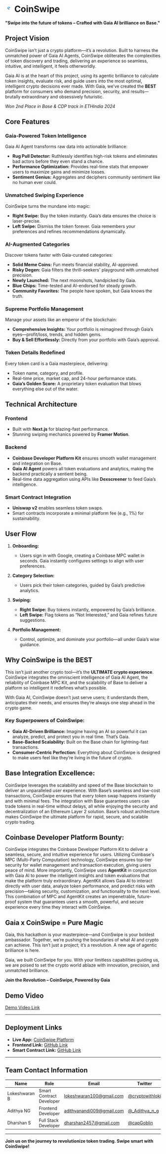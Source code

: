 # <img src="doc/logo-with-no-bg.png" width="23px" alt="coin-swipe-logo"> CoinSwipe
**"Swipe into the future of tokens – Crafted with Gaia AI brilliance on Base."**

## Project Vision
CoinSwipe isn’t just a crypto platform—it’s a revolution. Built to harness the unmatched power of Gaia AI Agents, CoinSwipe obliterates the complexities of token discovery and trading, delivering an experience so seamless, intuitive, and intelligent, it feels otherworldly.

Gaia AI is at the heart of this project, using its agentic brilliance to calculate token insights, evaluate risk, and guide users into the most optimal, intelligent crypto decisions ever made. With Gaia, we’ve created the **BEST** platform for consumers who demand precision, security, and results—brutally extraordinary and obsessively futuristic.

*Won 2nd Place in Base & CDP track in ETHIndia 2024*

## Core Features

### Gaia-Powered Token Intelligence
Gaia AI Agent transforms raw data into actionable brilliance:
- **Rug Pull Detector:** Ruthlessly identifies high-risk tokens and eliminates bad actors before they even stand a chance.
- **Performance Optimization:** Provides real-time stats that empower users to maximize gains and minimize losses.
- **Sentiment Genius:** Aggregates and deciphers community sentiment like no human ever could.

### Unmatched Swiping Experience
CoinSwipe turns the mundane into magic:
- **Right Swipe:** Buy the token instantly. Gaia’s data ensures the choice is laser-precise.
- **Left Swipe:** Dismiss the token forever. Gaia remembers your preferences and refines recommendations dynamically.

### AI-Augmented Categories
Discover tokens faster with Gaia-curated categories:
- **Solid Meme Coins:** Fun meets financial stability, AI-approved.
- **Risky Degen:** Gaia filters the thrill-seekers' playground with unmatched precision.
- **Newly Launched:** The next moonshots, handpicked by Gaia.
- **Blue Chips:** Time-tested and AI-endorsed for steady growth.
- **Community Favorites:** The people have spoken, but Gaia knows the truth.

### Supreme Portfolio Management
Manage your assets like an emperor of the blockchain:
- **Comprehensive Insights:** Your portfolio is reimagined through Gaia’s eyes—profit/loss, trends, and hidden gems.
- **Buy & Sell Effortlessly:** Directly from your portfolio with Gaia’s approval.

### Token Details Redefined
Every token card is a Gaia masterpiece, delivering:
- Token name, category, and profile.
- Real-time price, market cap, and 24-hour performance stats.
- **Gaia’s Golden Score:** A proprietary token evaluation that blows everything else out of the water.

## Technical Architecture

### Frontend
- Built with **Next.js** for blazing-fast performance.
- Stunning swiping mechanics powered by **Framer Motion**.

### Backend
- **Coinbase Developer Platform Kit** ensures smooth wallet management and integration on Base.
- **Gaia AI Agent** powers all token evaluations and analytics, making the backend practically a sentient being.
- Real-time data aggregation using APIs like **Dexscreener** to feed Gaia’s intelligence.

### Smart Contract Integration
- **Uniswap v2** enables seamless token swaps.
- Smart contracts incorporate a minimal platform fee (e.g., 1%) for sustainability.

## User Flow

1. **Onboarding:**
   - Users sign in with Google, creating a Coinbase MPC wallet in seconds. Gaia instantly configures settings to align with user preferences.

2. **Category Selection:**
   - Users pick their token categories, guided by Gaia’s predictive analytics.

3. **Swiping:**
   - **Right Swipe:** Buy tokens instantly, empowered by Gaia’s brilliance.
   - **Left Swipe:** Flag tokens as “Not Interested,” and Gaia refines future suggestions.

4. **Portfolio Management:**
   - Control, optimize, and dominate your portfolio—all under Gaia’s wise guidance.

## Why CoinSwipe is the BEST
This isn’t just another crypto tool—it’s the **ULTIMATE crypto experience**. CoinSwipe integrates the omniscient intelligence of Gaia AI Agent, the reliability of Coinbase MPC Kit, and the scalability of Base to deliver a platform so intelligent it redefines what’s possible.

With Gaia AI, CoinSwipe doesn’t just serve users; it understands them, anticipates their needs, and ensures they’re always one step ahead in the crypto game.

### Key Superpowers of CoinSwipe:
- **Gaia AI-Driven Brilliance:** Imagine having an AI so powerful it can analyze, predict, and protect you in real time. That’s Gaia.
- **Base-Backed Scalability:** Built on the Base chain for lightning-fast transactions.
- **Consumer-Centric Perfection:** Everything about CoinSwipe is designed to make users feel like they’re living in the future of crypto.


## Base Integration Excellence:
CoinSwipe leverages the scalability and speed of the Base blockchain to deliver an unparalleled user experience. With Base’s seamless and low-cost transactions, CoinSwipe ensures that every token swap happens instantly and with minimal fees. The integration with Base guarantees users can trade tokens in real-time without delays, all while enjoying the security and decentralization of an Ethereum Layer 2 solution. Base’s robust architecture makes CoinSwipe the ultimate platform for rapid, secure, and scalable crypto trading.

## Coinbase Developer Platform Bounty:
CoinSwipe integrates the Coinbase Developer Platform Kit to deliver a seamless, secure, and intuitive experience for users. Utilizing Coinbase's MPC (Multi-Party Computation) technology, CoinSwipe ensures top-tier security for wallet management and transaction execution, giving users peace of mind. More importantly, CoinSwipe uses **AgentKit** in conjunction with Gaia AI to power the intelligent insights and token evaluations that make the platform truly extraordinary. AgentKit allows Gaia AI to interact directly with user data, analyze token performance, and predict risks with precision—taking security, customization, and functionality to the next level. This combination of MPC and AgentKit creates an impenetrable, future-proof system that guarantees users a smooth, powerful, and secure experience every time they interact with CoinSwipe.

## Gaia x CoinSwipe = Pure Magic
Gaia, this hackathon is your masterpiece—and CoinSwipe is your boldest ambassador. Together, we’re pushing the boundaries of what AI and crypto can achieve. This isn’t just a project; it’s a revolution. A new age of agentic brilliance is here.

Gaia, we built CoinSwipe for you. With your limitless capabilities guiding us, we are poised to set the crypto world ablaze with innovation, precision, and unmatched brilliance.

**Join the Revolution – CoinSwipe, Powered by Gaia**


## **Demo Video**  
[Demo Video Link](https://youtu.be/KeL56lreWJA)

---

## **Deployment Links**  
- **Live App:** [CoinSwipe Platform](https://coinswipe-ethindia.vercel.app/)
- **Frontend Link:** [GitHub Link](https://github.com/capGoblin/coinswipe/tree/main/application)
- **Smart Contract Link:** [GitHub Link](https://github.com/capGoblin/coinswipe/tree/main/contracts)

---

## **Team Contact Information**  

| **Name**         | **Role**               | **Email**                    | **Twitter**           |  
|-------------------|------------------------|------------------------------|-----------------------|  
| Lokeshwaran B     | Smart Contract Developer   | lokeshwaran100@gmail.com     | [@cryptowithloki](https://x.com/cryptowithloki)  |  
| Adithya NG     | Frontend Developer   | adithyanandi009@gmail.com     | [@_Adithya_n_g](https://x.com/_Adithya_n_g)  |  
| Dharshan S        | Full Stack Developer   | dharshan2457@gmail.com       | [@capGoblin](https://x.com/capGoblin)       |  

---

**Join us on the journey to revolutionize token trading. Swipe smart with CoinSwipe!**  
